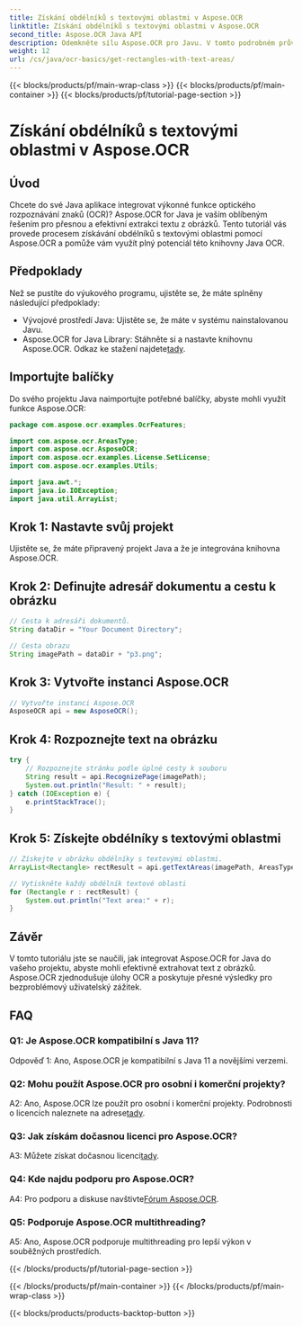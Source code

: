 ```yaml
---
title: Získání obdélníků s textovými oblastmi v Aspose.OCR
linktitle: Získání obdélníků s textovými oblastmi v Aspose.OCR
second_title: Aspose.OCR Java API
description: Odemkněte sílu Aspose.OCR pro Javu. V tomto podrobném průvodci se dozvíte, jak bez problémů extrahovat text z obrázků. Stáhněte si nyní pro efektivní rozpoznávání textu.
weight: 12
url: /cs/java/ocr-basics/get-rectangles-with-text-areas/
---
```


{{< blocks/products/pf/main-wrap-class >}}
{{< blocks/products/pf/main-container >}}
{{< blocks/products/pf/tutorial-page-section >}}

# Získání obdélníků s textovými oblastmi v Aspose.OCR

## Úvod

Chcete do své Java aplikace integrovat výkonné funkce optického rozpoznávání znaků (OCR)? Aspose.OCR for Java je vaším oblíbeným řešením pro přesnou a efektivní extrakci textu z obrázků. Tento tutoriál vás provede procesem získávání obdélníků s textovými oblastmi pomocí Aspose.OCR a pomůže vám využít plný potenciál této knihovny Java OCR.

## Předpoklady

Než se pustíte do výukového programu, ujistěte se, že máte splněny následující předpoklady:

- Vývojové prostředí Java: Ujistěte se, že máte v systému nainstalovanou Javu.
-  Aspose.OCR for Java Library: Stáhněte si a nastavte knihovnu Aspose.OCR. Odkaz ke stažení najdete[tady](https://releases.aspose.com/ocr/java/).

## Importujte balíčky

Do svého projektu Java naimportujte potřebné balíčky, abyste mohli využít funkce Aspose.OCR:

```java
package com.aspose.ocr.examples.OcrFeatures;

import com.aspose.ocr.AreasType;
import com.aspose.ocr.AsposeOCR;
import com.aspose.ocr.examples.License.SetLicense;
import com.aspose.ocr.examples.Utils;

import java.awt.*;
import java.io.IOException;
import java.util.ArrayList;
```

## Krok 1: Nastavte svůj projekt

Ujistěte se, že máte připravený projekt Java a že je integrována knihovna Aspose.OCR.

## Krok 2: Definujte adresář dokumentu a cestu k obrázku

```java
// Cesta k adresáři dokumentů.
String dataDir = "Your Document Directory";

// Cesta obrazu
String imagePath = dataDir + "p3.png";
```

## Krok 3: Vytvořte instanci Aspose.OCR

```java
// Vytvořte instanci Aspose.OCR
AsposeOCR api = new AsposeOCR();
```

## Krok 4: Rozpoznejte text na obrázku

```java
try {
    // Rozpoznejte stránku podle úplné cesty k souboru
    String result = api.RecognizePage(imagePath);
    System.out.println("Result: " + result);
} catch (IOException e) {
    e.printStackTrace();
}
```

## Krok 5: Získejte obdélníky s textovými oblastmi

```java
// Získejte v obrázku obdélníky s textovými oblastmi.
ArrayList<Rectangle> rectResult = api.getTextAreas(imagePath, AreasType.PARAGRAPHS, true);

// Vytiskněte každý obdélník textové oblasti
for (Rectangle r : rectResult) {
    System.out.println("Text area:" + r);
}
```

## Závěr

V tomto tutoriálu jste se naučili, jak integrovat Aspose.OCR for Java do vašeho projektu, abyste mohli efektivně extrahovat text z obrázků. Aspose.OCR zjednodušuje úlohy OCR a poskytuje přesné výsledky pro bezproblémový uživatelský zážitek.

## FAQ

### Q1: Je Aspose.OCR kompatibilní s Java 11?

Odpověď 1: Ano, Aspose.OCR je kompatibilní s Java 11 a novějšími verzemi.

### Q2: Mohu použít Aspose.OCR pro osobní i komerční projekty?

 A2: Ano, Aspose.OCR lze použít pro osobní i komerční projekty. Podrobnosti o licencích naleznete na adrese[tady](https://purchase.aspose.com/buy).

### Q3: Jak získám dočasnou licenci pro Aspose.OCR?

 A3: Můžete získat dočasnou licenci[tady](https://purchase.aspose.com/temporary-license/).

### Q4: Kde najdu podporu pro Aspose.OCR?

 A4: Pro podporu a diskuse navštivte[Fórum Aspose.OCR](https://forum.aspose.com/c/ocr/16).

### Q5: Podporuje Aspose.OCR multithreading?

A5: Ano, Aspose.OCR podporuje multithreading pro lepší výkon v souběžných prostředích.

{{< /blocks/products/pf/tutorial-page-section >}}

{{< /blocks/products/pf/main-container >}}
{{< /blocks/products/pf/main-wrap-class >}}

{{< blocks/products/products-backtop-button >}}

